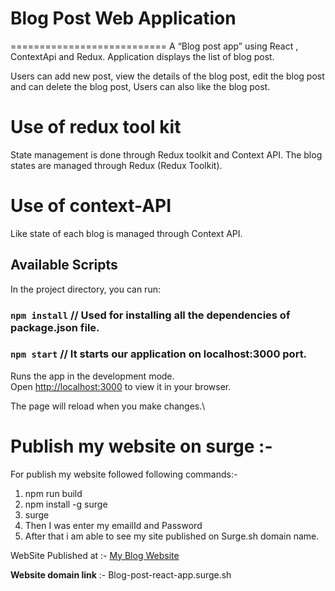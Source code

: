 # Blog Post Web Application
===========================
A “Blog post app” using React , ContextApi and Redux. Application displays the list of blog post.

Users can add new post, view the details of the blog post, edit the blog post and can delete the blog post, Users can also like the blog post.

Use of redux tool kit
=====================
State management is done through Redux toolkit and Context API. The blog states are managed through Redux (Redux Toolkit).

Use of context-API
==================
Like state of each blog is managed through Context API.

## Available Scripts

In the project directory, you can run:

### `npm install`  // Used for installing all the dependencies of package.json file.
### `npm start`    // It starts our application on localhost:3000 port.

Runs the app in the development mode.\
Open [http://localhost:3000](http://localhost:3000) to view it in your browser.

The page will reload when you make changes.\


Publish my website on surge :-
===============================

For publish my website followed following commands:-

1. npm run build 
2. npm install -g surge
3. surge 
4. Then I was enter my emailId and Password
5. After that i am able to see my site published on Surge.sh domain name.

WebSite Published at :- [My Blog Website](https://blog-post-react-app.surge.sh)

**Website domain link** :- Blog-post-react-app.surge.sh





